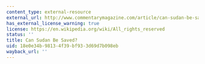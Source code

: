 ```yaml
---
content_type: external-resource
external_url: http://www.commentarymagazine.com/article/can-sudan-be-saved/
has_external_license_warning: true
license: https://en.wikipedia.org/wiki/All_rights_reserved
status: ''
title: Can Sudan Be Saved?
uid: 18e0e34b-9813-4f39-bf93-3d69d7b098eb
wayback_url: ''
---
```


